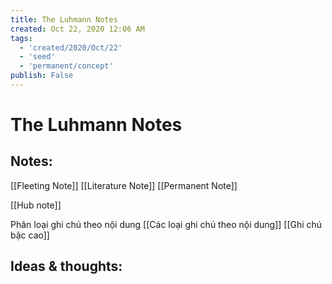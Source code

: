 ```yaml
---
title: The Luhmann Notes
created: Oct 22, 2020 12:06 AM
tags:
  - 'created/2020/Oct/22'
  - 'seed'
  - 'permanent/concept'
publish: False
---
```

# The Luhmann Notes

## Notes:
[[Fleeting Note]]
[[Literature Note]]
[[Permanent Note]]

[[Hub note]]

Phân loại ghi chú theo nội dung [[Các loại ghi chú theo nội dung]]
[[Ghi chú bậc cao]]

## Ideas & thoughts:

